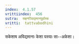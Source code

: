 ```yaml
---
index:  4.1.57
vrittiindex:  456
sutra:  सहनञ्विद्यमानपूर्वाच्च
vritti:  tattvabodhini 
---
```


सकेशाष अविद्यमानाः केशा यस्याः सा--अकेशा।

